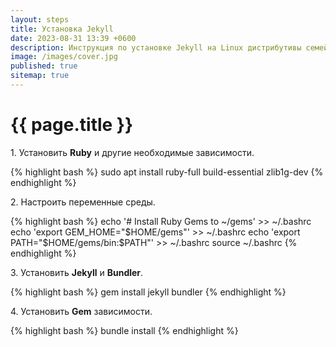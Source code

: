 ```yaml
---
layout: steps
title: Установка Jekyll
date: 2023-08-31 13:39 +0600
description: Инструкция по установке Jekyll на Linux дистрибутивы семейства Debian и инициализации шаблона.
image: /images/cover.jpg
published: true
sitemap: true
---
```


# {{ page.title }}

1\. Установить **Ruby** и другие необходимые зависимости.

{% highlight bash %}
sudo apt install ruby-full build-essential zlib1g-dev
{% endhighlight %}

2\. Настроить переменные среды.

{% highlight bash %}
echo '# Install Ruby Gems to ~/gems' >> ~/.bashrc
echo 'export GEM_HOME="$HOME/gems"' >> ~/.bashrc
echo 'export PATH="$HOME/gems/bin:$PATH"' >> ~/.bashrc
source ~/.bashrc
{% endhighlight %}

3\. Установить **Jekyll** и **Bundler**.

{% highlight bash %}
gem install jekyll bundler
{% endhighlight %}

4\. Установить **Gem** зависимости.

{% highlight bash %}
bundle install
{% endhighlight %}
